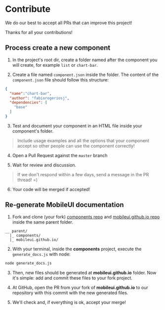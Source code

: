 Contribute
==========

We do our best to accept all PRs that can improve this project!

Thanks for all your contributions!

## Process create a new component

1) In the project's root dir, create a folder named after the component you will create, for example `list` or `chart-bar`.

2) Create a file named `component.json` inside the folder. The content of the `component.json` file should follow this structure:

```JSON
{
  "name":"chart-bar",
  "author": "fabiorogeriosj",
  "dependencies": [
    "base"
  ]
}
```

3) Test and document your component in an HTML file inside your component's folder.

> Include usage examples and all the options that your component accept so other people can use the component correctly!

4) Open a Pull Request against the `master` branch

5) Wait for review and discussion.

> If we don't respond within a few days, send a message in the PR thread! =)

6) Your code will be merged if accepted!

## Re-generate MobileUI documentation

1) Fork and clone (your fork) [components repo]() and [mobileui.github.io repo]() inside the same parent folder.

```
__ parent/
  |_ components/
  |_ mobileui.github.io/
```

2) With your terminal, inside the **components** project, execute the `generate_docs.js` with node:

```bash
node generate_docs.js
```

3) Then, new files should be generated at **mobileui.github.io** folder. Now it's simple: add and commit these files to your fork project.

4) At GitHub, open the PR from your fork of **mobileui.github.io** to our repository with this commit with the new generated files.

5) We'll check and, if everything is ok, accept your merge!

